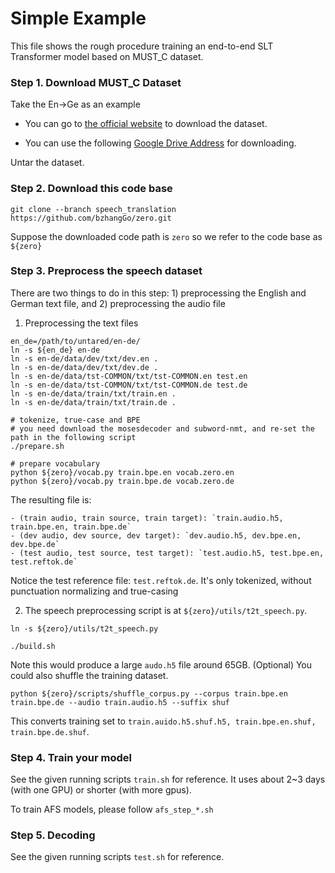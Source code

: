 # Simple Example

This file shows the rough procedure training an end-to-end SLT Transformer model based on MUST_C dataset.

### Step 1. Download MUST_C Dataset

Take the En->Ge as an example

* You can go to [the official website](https://ict.fbk.eu/must-c/) to download the dataset. 

* You can use the following 
[Google Drive Address](https://drive.google.com/open?id=1Mf2il_VelDIJMSio0bq7I8M9fSs-X4Ie) for downloading.


Untar the dataset.

### Step 2. Download this code base

```
git clone --branch speech_translation https://github.com/bzhangGo/zero.git
```
Suppose the downloaded code path is `zero` so we refer to the code base as `${zero}`

### Step 3. Preprocess the speech dataset

There are two things to do in this step: 1) preprocessing the English and German text file, and 2) 
preprocessing the audio file

1) Preprocessing the text files
```
en_de=/path/to/untared/en-de/
ln -s ${en_de} en-de
ln -s en-de/data/dev/txt/dev.en .
ln -s en-de/data/dev/txt/dev.de .
ln -s en-de/data/tst-COMMON/txt/tst-COMMON.en test.en
ln -s en-de/data/tst-COMMON/txt/tst-COMMON.de test.de
ln -s en-de/data/train/txt/train.en .
ln -s en-de/data/train/txt/train.de .

# tokenize, true-case and BPE
# you need download the mosesdecoder and subword-nmt, and re-set the path in the following script 
./prepare.sh

# prepare vocabulary
python ${zero}/vocab.py train.bpe.en vocab.zero.en
python ${zero}/vocab.py train.bpe.de vocab.zero.de
```
The resulting file is: 
    
    - (train audio, train source, train target): `train.audio.h5, train.bpe.en, train.bpe.de`
    - (dev audio, dev source, dev target): `dev.audio.h5, dev.bpe.en, dev.bpe.de`
    - (test audio, test source, test target): `test.audio.h5, test.bpe.en, test.reftok.de`

Notice the test reference file: `test.reftok.de`. It's only tokenized, without punctuation normalizing and true-casing

2) The speech preprocessing script is at `${zero}/utils/t2t_speech.py`.
```
ln -s ${zero}/utils/t2t_speech.py

./build.sh
``` 
Note this would produce a large `audo.h5` file around 65GB.
(Optional) You could also shuffle the training dataset.
```
python ${zero}/scripts/shuffle_corpus.py --corpus train.bpe.en train.bpe.de --audio train.audio.h5 --suffix shuf
```
This converts training set to `train.auido.h5.shuf.h5, train.bpe.en.shuf, train.bpe.de.shuf`.

### Step 4. Train your model

See the given running scripts `train.sh` for reference. It uses about 2~3 days (with one GPU) or shorter (with more gpus).

To train AFS models, please follow `afs_step_*.sh`

### Step 5. Decoding

See the given running scripts `test.sh` for reference.

